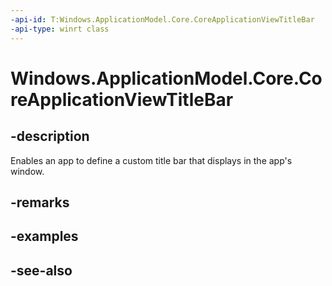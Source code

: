 ```yaml
---
-api-id: T:Windows.ApplicationModel.Core.CoreApplicationViewTitleBar
-api-type: winrt class
---
```


<!-- Class syntax.
public class CoreApplicationViewTitleBar : Windows.ApplicationModel.Core.ICoreApplicationViewTitleBar
-->

# Windows.ApplicationModel.Core.CoreApplicationViewTitleBar

## -description
Enables an app to define a custom title bar that displays in the app's window.

## -remarks

## -examples

## -see-also
